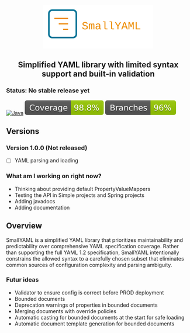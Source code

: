 <p align="center">
  <img src=".idea/icon.svg" width="300" alt="logo">
</p>

<h2 align="center">
Simplified YAML library with limited syntax support and built-in validation
</h2>

### Status: No stable release yet

[![Java](https://img.shields.io/badge/Java_21%2B-%23ED8B00.svg?logo=openjdk&logoColor=white)](https://docs.oracle.com/en/java/javase/21/docs/api/index.html)
![Coverage](https://raw.githubusercontent.com/Sekelenao/SmallYAML/badges/Coverage.svg)
![Branches](https://raw.githubusercontent.com/Sekelenao/SmallYAML/badges/Branches.svg)
## Versions

### Version 1.0.0 (Not released)

- [ ] YAML parsing and loading

### What am I working on right now?

- Thinking about providing default PropertyValueMappers
- Testing the API in Simple projects and Spring projects
- Adding javadocs
- Adding documentation

## Overview

SmallYAML is a simplified YAML library that prioritizes maintainability and predictability over comprehensive YAML
specification coverage. Rather than supporting the full YAML 1.2 specification, SmallYAML intentionally constrains the
allowed syntax to a carefully chosen subset that eliminates common sources of configuration complexity and parsing
ambiguity.

### Futur ideas

- Validator to ensure config is correct before PROD deployment
- Bounded documents
- Deprecation warnings of properties in bounded documents
- Merging documents with override policies
- Automatic casting for bounded documents at the start for safe loading
- Automatic document template generation for bounded documents

